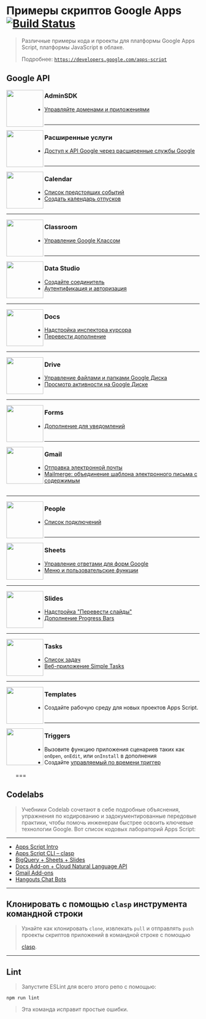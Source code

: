 # Примеры скриптов Google Apps [![Build Status](https://travis-ci.org/gsuitedevs/apps-script-samples.svg?branch=master)](https://travis-ci.org/gsuitedevs/apps-script-samples)

> Различные примеры кода и проекты для платформы Google Apps Script, платформы JavaScript в облаке. 
>
> Подробнее: [`https://developers.google.com/apps-script`](https://developers.google.com/apps-script)

## Google API

<img
src="https://www.gstatic.com/images/branding/product/2x/admin_96dp.png"
align="left"
width="96px"/>
### AdminSDK
- [Управляйте доменами и приложениями](adminSDK)
<br><br>
---

<img
src="https://www.gstatic.com/images/branding/product/2x/google_cloud_96dp.png"
align="left"
width="96px"/>
### Расширенные услуги
- [Доступ к API Google через расширенные службы Google](advanced/)
<br><br>
---

<img
src="https://www.gstatic.com/images/branding/product/2x/calendar_96dp.png"
align="left"
width="96px"/>
### Calendar
- [Список предстоящих событий](calendar/quickstart)
- [Создать календарь отпусков](calendar/vacationCalendar)
<br><br>
---

<img
src="https://www.gstatic.com/images/branding/product/2x/classroom_96dp.png"
align="left"
width="96px"/>
### Classroom
- [Управление Google Классом](classroom/quickstart)
<br><br>
---

<img
src="https://www.gstatic.com/images/branding/product/2x/data_studio_96dp.png"
align="left"
width="96px"/>
### Data Studio
- [Создайте соединитель](data-studio/build.gs)
- [Аутентификация и авторизация](data-studio/auth.gs)
<br><br>
---

<img
src="https://www.gstatic.com/images/branding/product/2x/docs_96dp.png"
align="left"
width="96px"/>
### Docs
- [Надстройка инспектора курсора](docs/cursorInspector)
- [Перевести дополнение](docs/translate)
<br><br>
---

<img
src="https://www.gstatic.com/images/branding/product/2x/drive_96dp.png"
align="left"
width="96px"/>
### Drive
- [Управление файлами и папками Google Диска](drive/quickstart)
- [Просмотр активности на Google Диске](drive/activity)
<br><br>
---

<img
src="https://www.gstatic.com/images/branding/product/2x/forms_96dp.png"
align="left"
width="96px"/>
### Forms
- [Дополнение для уведомлений](forms)
<br><br>
---

<img
src="https://www.gstatic.com/images/branding/product/2x/gmail_96dp.png"
align="left"
width="96px"/>
### Gmail
- [Отправка электронной почты](gmail/sendingEmails)
- [Mailmerge: объединение шаблона электронного письма с содержимым](gmail/mailmerge)
<br><br>
---

<img
src="https://www.gstatic.com/images/icons/material/system/2x/people_black_48dp.png"
align="left"
width="96px"/>
### People
- [Список подключений](people/quickstart)
<br><br>
---

<img
src="https://www.gstatic.com/images/branding/product/2x/sheets_96dp.png"
align="left"
width="96px"/>
### Sheets
- [Управление ответами для форм Google](sheets)
- [Меню и пользовательские функции](sheets)
<br><br>
---

<img
src="https://www.gstatic.com/images/branding/product/2x/slides_96dp.png"
align="left"
width="96px"/>
### Slides
- [Надстройка "Перевести слайды"](slides/translate)
- [Дополнение Progress Bars](slides/progress)
<br><br>
---

<img
src="https://www.gstatic.com/images/branding/product/2x/tasks_96dp.png"
align="left"
width="96px"/>
### Tasks
- [Список задач](tasks/quickstart)
- [Веб-приложение Simple Tasks](tasks/simpleTasks)
<br><br>
---

<img
src="https://www.gstatic.com/images/icons/material/system/2x/code_grey600_48dp.png"
align="left"
width="96px"/>
### Templates
- Создайте рабочую среду для новых проектов Apps Script.
<br><br>
---

<img
src="https://www.gstatic.com/images/icons/material/system/2x/alarm_grey600_48dp.png"
align="left"
width="96px"/>
### Triggers
- Вызовите функцию приложения сценариев таких как `onOpen`, `onEdit`, или `onInstall` в дополнения
- Создайте [управляемый по времени триггер](https://developers.google.com/apps-script/guides/triggers/installable#time_driven_triggers)
<br><br>
===

## Codelabs

> Учебники Codelab сочетают в себе подробные объяснения, 
> упражнения по кодированию и задокументированные передовые практики, 
> чтобы помочь инженерам быстрее освоить ключевые технологии Google. 
> Вот список кодовых лабораторий Apps Script:
---

- [Apps Script Intro](http://g.co/codelabs/apps-script-intro)
- [Apps Script CLI – clasp](http://g.co/codelabs/clasp)
- [BigQuery + Sheets + Slides](http://g.co/codelabs/bigquery-sheets-slides)
- [Docs Add-on + Cloud Natural Language API](http://g.co/codelabs/nlp-docs)
- [Gmail Add-ons](http://g.co/codelabs/gmail-add-ons)
- [Hangouts Chat Bots](http://g.co/codelabs/chat-apps-script)
---

## Клонировать с помощью `clasp` инструмента командной строки

> Узнайте как клонировать `clone`, извлекать `pull` и отправлять `push` проекты скриптов приложений в командной строке с помощью
>
> [clasp](https://developers.google.com/apps-script/guides/clasp).
---

## Lint

> Запустите ESLint для всего этого репо с помощью:

```
npm run lint
```

> Эта команда исправит простые ошибки.

